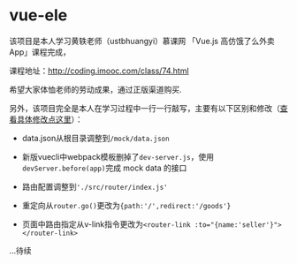 # vue-ele

该项目是本人学习黄轶老师（ustbhuangyi）慕课网 「Vue.js 高仿饿了么外卖 App」课程完成，

课程地址：http://coding.imooc.com/class/74.html

希望大家体恤老师的劳动成果，通过正版渠道购买.

另外，该项目完全是本人在学习过程中一行一行敲写，主要有以下区别和修改（[查看具体修改点这里]()）：

- data.json从根目录调整到`/mock/data.json`

- 新版vuecli中webpack模板删掉了`dev-server.js`，使用`devServer.before(app)`完成 mock data 的接口

- 路由配置调整到`'./src/router/index.js'`

- 重定向从`router.go()`更改为`{path:'/',redirect:'/goods'}`

- 页面中路由指定从v-link指令更改为`<router-link :to="{name:'seller'}"></router-link>`

...待续

